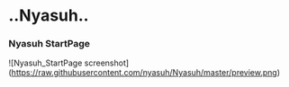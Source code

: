 ..Nyasuh..
=============

### Nyasuh StartPage
![Nyasuh_StartPage screenshot] (https://raw.githubusercontent.com/nyasuh/Nyasuh/master/preview.png)